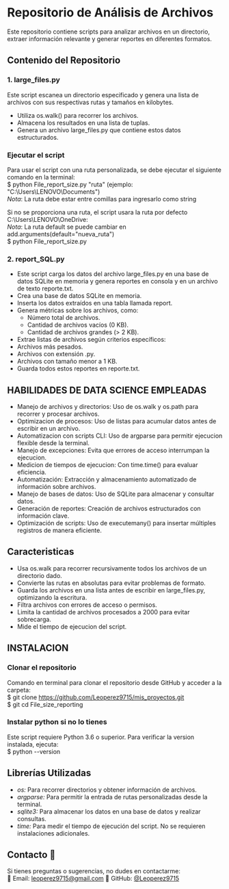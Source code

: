 
# Repositorio de Análisis de Archivos
Este repositorio contiene scripts para analizar archivos en un directorio, extraer información relevante y generar reportes en diferentes formatos.

## Contenido del Repositorio
### 1. large_files.py
Este script escanea un directorio especificado y genera una lista de archivos con sus respectivas rutas y tamaños en kilobytes.

- Utiliza os.walk() para recorrer los archivos.
- Almacena los resultados en una lista de tuplas.
- Genera un archivo large_files.py que contiene estos datos estructurados.

### Ejecutar el script
Para usar el script con una ruta personalizada, se debe ejecutar el siguiente comando en la terminal:  
    $ python File_report_size.py "ruta" (ejemplo: "C:\Users\LENOVO\Documents")  
    *_Nota_*: La ruta debe estar entre comillas para ingresarlo como string  

Si no se proporciona una ruta, el script usara la ruta por defecto C:\Users\LENOVO\OneDrive:  
    *_Nota_*: La ruta default se puede cambiar en add.arguments(default="nueva_ruta")  
    $ python File_report_size.py

### 2. report_SQL.py
- Este script carga los datos del archivo large_files.py en una base de datos SQLite en memoria y genera reportes en consola y en un archivo de texto reporte.txt.
- Crea una base de datos SQLite en memoria.
- Inserta los datos extraídos en una tabla llamada report.
- Genera métricas sobre los archivos, como:
    - Número total de archivos.
    - Cantidad de archivos vacíos (0 KB).
    - Cantidad de archivos grandes (> 2 KB).
- Extrae listas de archivos según criterios específicos:
- Archivos más pesados.
- Archivos con extensión .py.
- Archivos con tamaño menor a 1 KB.
- Guarda todos estos reportes en reporte.txt.

## HABILIDADES DE DATA SCIENCE EMPLEADAS
- Manejo de archivos y directorios: Uso de os.walk y os.path para recorrer y procesar archivos.
- Optimizacion de procesos: Uso de listas para acumular datos antes de escribir en un archivo.
- Automatizacion con scripts CLI: Uso de argparse para permitir ejecucion flexible desde la terminal.
- Manejo de excepciones: Evita que errores de acceso interrumpan la ejecucion.
- Medicion de tiempos de ejecucion: Con time.time() para evaluar eficiencia.
- Automatización: Extracción y almacenamiento automatizado de información sobre archivos.
- Manejo de bases de datos: Uso de SQLite para almacenar y consultar datos.
- Generación de reportes: Creación de archivos estructurados con información clave.
- Optimización de scripts: Uso de executemany() para insertar múltiples registros de manera eficiente.

## Caracteristicas
- Usa os.walk para recorrer recursivamente todos los archivos de un directorio dado.
- Convierte las rutas en absolutas para evitar problemas de formato.
- Guarda los archivos en una lista antes de escribir en large_files.py, optimizando la escritura.
- Filtra archivos con errores de acceso o permisos.
- Limita la cantidad de archivos procesados a 2000 para evitar sobrecarga.
- Mide el tiempo de ejecucion del script.

## INSTALACION
### Clonar el repositorio
Comando en terminal para clonar el repositorio desde GitHub y acceder a la carpeta:  
$ git clone https://github.com/Leoperez9715/mis_proyectos.git  
$ git cd File_size_reporting  

### Instalar python si no lo tienes
Este script requiere Python 3.6 o superior. Para verificar la version instalada, ejecuta:  
    $ python --version

## Librerías Utilizadas
* *os:* Para recorrer directorios y obtener información de archivos.
* *argparse:* Para permitir la entrada de rutas personalizadas desde la terminal.
* *sqlite3:* Para almacenar los datos en una base de datos y realizar consultas.
* *time:* Para medir el tiempo de ejecución del script.
No se requieren instalaciones adicionales.

## Contacto 🤝
Si tienes preguntas o sugerencias, no dudes en contactarme:  
📧 Email: leoperez9715@gmail.com 
🐍 GitHub: [@Leoperez9715](https://github.com/Leoperez9715)

